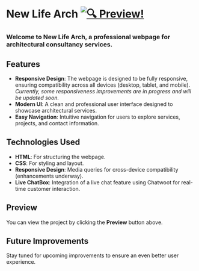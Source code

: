 # New Life Arch             [![🔍 Preview!](https://img.shields.io/badge/🔍-Preview!-0a84ff?style=for-the-badge&logo=eye&logoColor=white)](https://nikashlamsal.github.io/New-Life-Arch/)


### Welcome to **New Life Arch**, a professional webpage for architectural consultancy services.

## Features
- **Responsive Design**: The webpage is designed to be fully responsive, ensuring compatibility across all devices (desktop, tablet, and mobile). *Currently, some responsiveness improvements are in progress and will be updated soon.*
- **Modern UI**: A clean and professional user interface designed to showcase architectural services.
- **Easy Navigation**: Intuitive navigation for users to explore services, projects, and contact information.

## Technologies Used
- **HTML**: For structuring the webpage.
- **CSS**: For styling and layout.
- **Responsive Design**: Media queries for cross-device compatibility (enhancements underway).
- **Live ChatBox**: Integration of a live chat feature using Chatwoot for real-time customer interaction.
  
## Preview
You can view the project by clicking the **Preview** button above.

## Future Improvements
Stay tuned for upcoming improvements to ensure an even better user experience.
